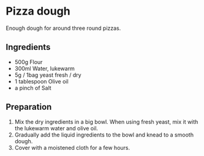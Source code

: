 # Pizza dough
Enough dough for around three round pizzas.

## Ingredients

* 500g Flour
* 300ml Water, lukewarm
* 5g / 1bag yeast fresh / dry 
* 1 tablespoon Olive oil
* a pinch of Salt


## Preparation

1. Mix the dry ingredients in a big bowl. When using fresh yeast, mix it with the lukewarm water and olive oil.
2. Gradually add the liquid ingredients to the bowl and knead to a smooth dough. 
3. Cover with a moistened cloth for a few hours.
